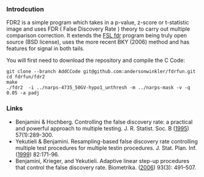 ### Introdcution

FDR2 is a simple program which takes in a p-value, z-score or t-statistic image and uses FDR ( False Discovery Rate ) theory to carry out multiple comparison correction. It extends the [FSL fdr](https://fsl.fmrib.ox.ac.uk/fsl/fslwiki/FDR) program being truly open source (BSD license), uses the more recent BKY (2006) method and has features for signal in both tails. 

You will first need to download the repository and compile the C Code:

```
git clone --branch AddCCode git@github.com:andersonwinkler/fdrfun.git
cd fdrfun/fdr2
make
./fdr2  -i ../narps-4735_50GV-hypo1_unthresh -m ../narps-mask -v -q 0.05 -a padj
```


### Links

 - Benjamini & Hochberg. Controlling the false discovery rate: a practical and powerful approach to multiple testing. J. R. Statist. Soc. B ([1995](https://rss.onlinelibrary.wiley.com/doi/10.1111/j.2517-6161.1995.tb02031.x)) 57(1):289-300.
 - Yekutieli & Benjamini. Resampling-based false discovery rate controlling multiple test procedures for multiple testin procedures. J. Stat. Plan. Inf. ([1999](https://www.sciencedirect.com/science/article/abs/pii/S0378375899000415?via%3Dihub)) 82:171-96.
 - Benjamini, Krieger, and Yekutieli. Adaptive linear step-up procedures that control the false discovery rate. Biometrika. ([2006](https://academic.oup.com/biomet/article-abstract/93/3/491/380683?redirectedFrom=fulltext)) 93(3): 491–507.

